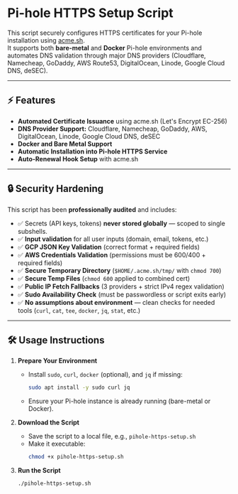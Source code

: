 # Pi-hole HTTPS Setup Script

This script securely configures HTTPS certificates for your Pi-hole installation using [acme.sh](https://github.com/acmesh-official/acme.sh).  
It supports both **bare-metal** and **Docker** Pi-hole environments and automates DNS validation through major DNS providers (Cloudflare, Namecheap, GoDaddy, AWS Route53, DigitalOcean, Linode, Google Cloud DNS, deSEC).

---

## ⚡ Features

- **Automated Certificate Issuance** using acme.sh (Let's Encrypt EC-256)
- **DNS Provider Support:** Cloudflare, Namecheap, GoDaddy, AWS, DigitalOcean, Linode, Google Cloud DNS, deSEC
- **Docker and Bare Metal Support**
- **Automatic Installation into Pi-hole HTTPS Service**
- **Auto-Renewal Hook Setup** with acme.sh

---

## 🔒 Security Hardening

This script has been **professionally audited** and includes:

- ✅ Secrets (API keys, tokens) **never stored globally** — scoped to single subshells.
- ✅ **Input validation** for all user inputs (domain, email, tokens, etc.)
- ✅ **GCP JSON Key Validation** (correct format + required fields)
- ✅ **AWS Credentials Validation** (permissions must be 600/400 + required fields)
- ✅ **Secure Temporary Directory** (`$HOME/.acme.sh/tmp/` with `chmod 700`)
- ✅ **Secure Temp Files** (`chmod 600` applied to combined cert)
- ✅ **Public IP Fetch Fallbacks** (3 providers + strict IPv4 regex validation)
- ✅ **Sudo Availability Check** (must be passwordless or script exits early)
- ✅ **No assumptions about environment** — clean checks for needed tools (`curl`, `cat`, `tee`, `docker`, `jq`, `stat`, etc.)

---

## 🛠️ Usage Instructions

1. **Prepare Your Environment**

   - Install `sudo`, `curl`, `docker` (optional), and `jq` if missing:
     ```bash
     sudo apt install -y sudo curl jq
     ```
   - Ensure your Pi-hole instance is already running (bare-metal or Docker).

2. **Download the Script**

   - Save the script to a local file, e.g., `pihole-https-setup.sh`
   - Make it executable:
     ```bash
     chmod +x pihole-https-setup.sh
     ```

3. **Run the Script**
   ```bash
   ./pihole-https-setup.sh
   ```
